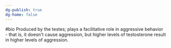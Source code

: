 ```yaml
---
dg-publish: true
dg-home: false
---
```

#bio Produced by the testes; plays a facilitative role in aggressive behavior - that is, it doesn't cause aggression, but higher levels of testosterone result in higher levels of aggression.